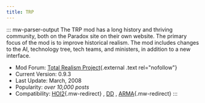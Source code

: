 ```yaml
---
title: TRP
---
```


::: mw-parser-output
The TRP mod has a long history and thriving community, both on the
Paradox site on their own website. The primary focus of the mod is to
improve historical realism. The mod includes changes to the AI,
technology tree, tech teams, and ministers, in addition to a new
interface.

- Mod Forum: [Total Realism
  Project](http://www.totalrealismproject.com/){.external .text
  rel="nofollow"}
- Current Version: 0.9.3
- Last Update: March, 2008
- Popularity: _over 10,000 posts_
- Compatibility: [HOI2](/wiki/HOI2 "HOI2"){.mw-redirect} ,
  [DD](/wiki/DD "DD") , [ARMA](/wiki/ARMA "ARMA"){.mw-redirect}
  :::

